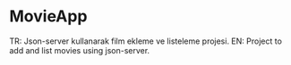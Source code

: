 # MovieApp
TR: Json-server kullanarak film ekleme ve listeleme projesi. EN: Project to add and list movies using json-server.
